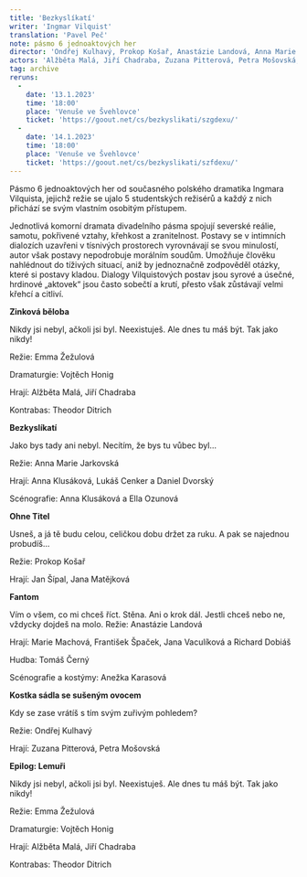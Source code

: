 ```yaml
---
title: 'Bezkyslíkatí'
writer: 'Ingmar Vilquist'
translation: 'Pavel Peč'
note: pásmo 6 jednoaktových her
director: 'Ondřej Kulhavý, Prokop Košař, Anastázie Landová, Anna Marie Jarkovská, Emma Žežulová'
actors: 'Alžběta Malá, Jiří Chadraba, Zuzana Pitterová, Petra Mošovská, Jan Šípal, Jana Matějková, Lukáš Cenker, Michael Rádl a Anna Klusáková, Marie Machová, Jana Vaculíková, Richard Dobiáš, Zbyněk Fric'
tag: archive
reruns:
  -
    date: '13.1.2023'
    time: '18:00'
    place: 'Venuše ve Švehlovce'
    ticket: 'https://goout.net/cs/bezkyslikati/szgdexu/'
  -  
    date: '14.1.2023'
    time: '18:00'
    place: 'Venuše ve Švehlovce'
    ticket: 'https://goout.net/cs/bezkyslikati/szfdexu/'
---
```

Pásmo 6 jednoaktových her od současného polského dramatika Ingmara Vilquista, jejichž režie se ujalo 5 studentských režisérů a každý z nich přichází se svým vlastním osobitým přístupem.

Jednotlivá komorní dramata divadelního pásma spojují severské reálie, samotu, pokřivené vztahy, křehkost a zranitelnost. Postavy se v intimních dialozích uzavřeni v tísnivých prostorech vyrovnávají se svou minulostí, autor však postavy nepodrobuje morálním soudům. Umožňuje člověku nahlédnout do tíživých situací, aniž by jednoznačně zodpověděl otázky, které si postavy kladou. Dialogy Vilquistových postav jsou syrové a úsečné, hrdinové „aktovek“ jsou často sobečtí a krutí, přesto však zůstávají velmi křehcí a citliví.


**Zinková běloba**

Nikdy jsi nebyl, ačkoli jsi byl. Neexistuješ. Ale dnes tu máš být. Tak jako nikdy!

Režie: Emma Žežulová

Dramaturgie: Vojtěch Honig

Hrají: Alžběta Malá, Jiří Chadraba

Kontrabas: Theodor Ditrich



**Bezkyslíkatí**

Jako bys tady ani nebyl. Necítím, že bys tu vůbec byl...

Režie: Anna Marie Jarkovská

Hrají: Anna Klusáková, Lukáš Cenker a Daniel Dvorský

Scénografie: Anna Klusáková a Ella Ozunová



**Ohne Titel**

Usneš, a já tě budu celou, celičkou dobu držet za ruku. A pak se najednou probudíš...

Režie: Prokop Košař

Hrají: Jan Šípal, Jana Matějková



**Fantom**

Vím o všem, co mi chceš říct. Stěna. Ani o krok dál. Jestli chceš nebo ne, vždycky dojdeš na molo.
Režie: Anastázie Landová

Hrají: Marie Machová, František Špaček, Jana Vaculíková a Richard Dobiáš

Hudba: Tomáš Černý

Scénografie a kostýmy: Anežka Karasová



**Kostka sádla se sušeným ovocem**

Kdy se zase vrátíš s tím svým zuřivým pohledem?

Režie: Ondřej Kulhavý

Hrají: Zuzana Pitterová, Petra Mošovská



**Epilog: Lemuři**

Nikdy jsi nebyl, ačkoli jsi byl. Neexistuješ. Ale dnes tu máš být. Tak jako nikdy!

Režie: Emma Žežulová

Dramaturgie: Vojtěch Honig

Hrají: Alžběta Malá, Jiří Chadraba

Kontrabas: Theodor Ditrich
